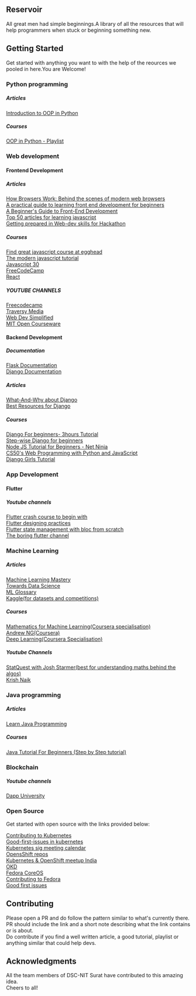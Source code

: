 ## Reservoir 
All great men had simple beginnings.A library of all the resources that will help programmers when stuck or beginning something new.

## Getting Started
Get started with anything you want to with the help of the reources we pooled in here.You are Welcome!

### Python programming

##### Articles
[Introduction to OOP in Python](https://realpython.com/python3-object-oriented-programming/)

##### Courses
[OOP in Python - Playlist](https://www.youtube.com/watch?v=ZDa-Z5JzLYM&list=PL-osiE80TeTsqhIuOqKhwlXsIBIdSeYtc)

### Web development
 
 #### Frontend Development

  ##### Articles
   [How Browsers Work: Behind the scenes of modern web browsers](https://www.html5rocks.com/en/tutorials/internals/howbrowserswork/)\
   [A practical guide to learning front end development for beginners](https://www.freecodecamp.org/news/a-practical-guide-to-learning-front-end-development-for-beginners-da6516505e41/)\
   [A Beginner's Guide to Front-End Development](https://www.upwork.com/hiring/development/beginners-guide-to-front-end-development/)\
   [Top 50 articles for learning javascript](https://medium.mybridge.co/learn-javascript-from-top-50-articles-for-the-past-year-v-2019-57a26f277f47)\
   [Getting prepared in Web-dev skills for Hackathon](https://dev.to/hintiiita/getting-prepped-with-web-development-skills-for-a-hackathon-2a01)

  ##### Courses
   
  [Find great javascript course at egghead](https://egghead.io/)\
  [The modern javascript tutorial](http://javascript.info/?ref=hackr.io)\
  [Javascript 30](https://javascript30.com/)\
  [FreeCodeCamp](https://www.freecodecamp.org/)\
  [React](https://scrimba.com/course/glearnreact/enrolled)
  
  ##### YOUTUBE CHANNELS
  
  [Freecodecamp](https://www.youtube.com/channel/UC8butISFwT-Wl7EV0hUK0BQ)\
  [Traversy Media](https://www.youtube.com/channel/UC29ju8bIPH5as8OGnQzwJyA)\
  [Web Dev Simplified](https://www.youtube.com/channel/UCFbNIlppjAuEX4znoulh0Cw)\
  [MIT Open Courseware](https://www.youtube.com/channel/UCEBb1b_L6zDS3xTUrIALZOw)
  
 #### Backend Development

  ##### Documentation

  [Flask Documentation](http://flask.pocoo.org/)\
  [Django Documentation](https://docs.djangoproject.com/en/2.2/)

  ##### Articles

  [What-And-Why about Django](https://www.thecoderpedia.com/blog/what-is-django/)\
  [Best Resources for Django](https://www.trumplearning.com/best-django-tutorial-courses-training-online/)
  
  ##### Courses

  [Django For beginners- 3hours Tutorial](https://youtu.be/OTmQOjsl0eg)\
  [Step-wise Django for beginners](https://youtu.be/CHjXtRrhqxc)\
  [Node JS Tutorial for Beginners - Net Ninja](https://www.youtube.com/watch?v=w-7RQ46RgxU&list=PL4cUxeGkcC9gcy9lrvMJ75z9maRw4byYp)\
  [CS50's Web Programming with Python and JavaScript](edx.org/course/cs50s-web-programming-with-python-and-javascript)\
  [Django Girls Tutorial](https://tutorial.djangogirls.org/en/)

### App Development 
 
   #### Flutter
   
   ##### Youtube channels
   
   [Flutter crash course to begin with](https://www.youtube.com/watch?v=x0uinJvhNxI)\
   [Flutter designing practices](https://www.youtube.com/watch?v=WDM5k279Tjw)\
   [Flutter state management with bloc from scratch](https://www.youtube.com/watch?v=oxeYeMHVLII)\
   [The boring flutter channel](https://www.youtube.com/playlist?list=PLjxrf2q8roU3ahJVrSgAnPjzkpGmL9Czl)
   
### Machine Learning
   ##### Articles
   [Machine Learning Mastery](https://machinelearningmastery.com/)  
   [Towards Data Science](https://towardsdatascience.com/)  
   [ML Glossary](https://ml-cheatsheet.readthedocs.io/en/latest/index.html)  
   [Kaggle(for datasets and competitions)](https://www.kaggle.com/)  
   ##### Courses
   [Mathematics for Machine Learning(Coursera specialisation)](https://www.coursera.org/specializations/mathematics-machine-learning)  
   [Andrew NG(Coursera)](https://www.coursera.org/learn/machine-learning)  
   [Deep Learning(Coursera Specialisation)](https://www.coursera.org/specializations/deep-learning)  
   ##### Youtube Channels
   [StatQuest with Josh Starmer(best for understanding maths behind the algos)](https://www.youtube.com/user/joshstarmer)  
   [Krish Naik](https://www.youtube.com/user/krishnaik06/featured)  
   
### Java programming
  ##### Articles
  [Learn Java Programming](https://www.programiz.com/java-programming)
  ##### Courses
  [Java Tutorial For Beginners (Step by Step tutorial)](https://www.youtube.com/playlist?list=PLS1QulWo1RIbfTjQvTdj8Y6yyq4R7g-Al)
  
  
### Blockchain

  ##### Youtube channels
  
  [Dapp University](https://www.youtube.com/channel/UCY0xL8V6NzzFcwzHCgB8orQ)


### Open Source 
Get started with open source with the links provided below: 

[Contributing to Kubernetes](https://github.com/kubernetes/community/blob/master/contributors/devel/README.md)  
[Good-first-issues in kubernetes](https://github.com/search?q=org%3Akubernetes+org%3Akubernetes-sigs+org%3Akubernetes-incubator+org%3Akubernetes-csi+org%3Akubernetes-client+is%3Aopen+is%3Aissue+label%3A%22good+first+issue%22&type=Issues)  
[Kubernetes sig meeting calendar](https://calendar.google.com/calendar/embed?src=calendar%40kubernetes.io)  
[OpensShift repos](https://github.c)  
[Kubernetes & OpenShift meetup India](https://www.meetup.com/kubernetes-openshift-India-Meetup/)  
[OKD](https://github.com/openshift/okd)  
[Fedora CoreOS](https://docs.fedoraproject.org/en-US/fedora-coreos/)  
[Contributing to Fedora](https://fedoramagazine.org/how-to-contribute-to-fedora/)  
[Good first issues](https://goodfirstissue.dev/)

## Contributing

 Please open a PR and do follow the pattern similar to what's currently there. PR should include the link and a short note describing what the link contains or is about.\
 Do contribute if you find a well written article, a good tutorial, playlist or anything similar that could help devs.

## Acknowledgments

 All the team members of DSC-NIT Surat have contributed to this amazing idea.\
 Cheers to all!
